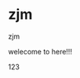 # zjm
zjm

welecome to here!!!

<html>
  <head>
  <title>test</title>
  </head>
  <body>
    <div>123</div>
  </body>
</html>
